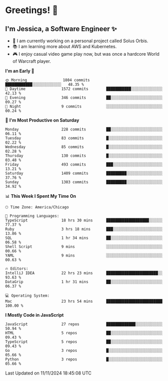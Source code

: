 # Greetings! 🧠

## I'm Jessica, a Software Engineer :sparkles:

- 🌟 I am currently working on a personal project called Solus Orbis.
- 📚 I am learning more about AWS and Kubernetes.
- 🎮 I enjoy casual video game play now, but was once a hardcore World of Warcraft player.

<!--START_SECTION:waka-->
**I'm an Early 🐤** 

```text
🌞 Morning                1804 commits        ████████████░░░░░░░░░░░░░   48.35 % 
🌆 Daytime                1572 commits        ███████████░░░░░░░░░░░░░░   42.13 % 
🌃 Evening                346 commits         ██░░░░░░░░░░░░░░░░░░░░░░░   09.27 % 
🌙 Night                  9 commits           ░░░░░░░░░░░░░░░░░░░░░░░░░   00.24 % 
```
📅 **I'm Most Productive on Saturday** 

```text
Monday                   228 commits         ██░░░░░░░░░░░░░░░░░░░░░░░   06.11 % 
Tuesday                  83 commits          █░░░░░░░░░░░░░░░░░░░░░░░░   02.22 % 
Wednesday                85 commits          █░░░░░░░░░░░░░░░░░░░░░░░░   02.28 % 
Thursday                 130 commits         █░░░░░░░░░░░░░░░░░░░░░░░░   03.48 % 
Friday                   493 commits         ███░░░░░░░░░░░░░░░░░░░░░░   13.21 % 
Saturday                 1409 commits        █████████░░░░░░░░░░░░░░░░   37.76 % 
Sunday                   1303 commits        █████████░░░░░░░░░░░░░░░░   34.92 % 
```


📊 **This Week I Spent My Time On** 

```text
🕑︎ Time Zone: America/Chicago

💬 Programming Languages: 
TypeScript               18 hrs 30 mins      ███████████████████░░░░░░   77.37 % 
Ruby                     3 hrs 18 mins       ███░░░░░░░░░░░░░░░░░░░░░░   13.86 % 
SQL                      1 hr 34 mins        ██░░░░░░░░░░░░░░░░░░░░░░░   06.58 % 
Shell Script             9 mins              ░░░░░░░░░░░░░░░░░░░░░░░░░   00.66 % 
YAML                     9 mins              ░░░░░░░░░░░░░░░░░░░░░░░░░   00.63 % 

🔥 Editors: 
IntelliJ IDEA            22 hrs 23 mins      ███████████████████████░░   93.63 % 
DataGrip                 1 hr 31 mins        ██░░░░░░░░░░░░░░░░░░░░░░░   06.37 % 

💻 Operating System: 
Mac                      23 hrs 54 mins      █████████████████████████   100.00 % 
```

**I Mostly Code in JavaScript** 

```text
JavaScript               27 repos            █████████████░░░░░░░░░░░░   50.94 % 
HTML                     5 repos             ██░░░░░░░░░░░░░░░░░░░░░░░   09.43 % 
TypeScript               5 repos             ██░░░░░░░░░░░░░░░░░░░░░░░   09.43 % 
Go                       3 repos             █░░░░░░░░░░░░░░░░░░░░░░░░   05.66 % 
Python                   3 repos             █░░░░░░░░░░░░░░░░░░░░░░░░   05.66 % 
```




 Last Updated on 11/11/2024 18:45:08 UTC
<!--END_SECTION:waka-->

<!--
**jessikuh/jessikuh** is a ✨ _special_ ✨ repository because its `README.md` (this file) appears on your GitHub profile.

Here are some ideas to get you started:

- 🔭 I’m currently working on ...
- 🌱 I’m currently learning ...
- 👯 I’m looking to collaborate on ...
- 🤔 I’m looking for help with ...
- 💬 Ask me about ...
- 📫 How to reach me: ...
- 😄 Pronouns: ...
- ⚡ Fun fact: ...
-->
